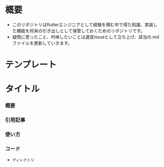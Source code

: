 # 概要

- このリポジトリはflutterエンジニアとして経験を積む中で得た知識、実装した機能を将来の引き出しとして保管しておくためのリポジトリです。
- 疑問に思ったこと、吟味したいことは適宜issueとして立ち上げ、該当の.mdファイルを更新していきます。







# テンプレート

# タイトル

### 概要

### 引用記事

### 使い方

### コード

- `ディレクトリ`

```dart

```
